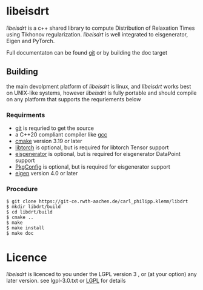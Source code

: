 # libeisdrt

_libeisdrt_ is a c++ shared library to compute Distribution of Relaxation Times using Tikhonov regularization.
_libeisdrt_ is well integrated to eisgenerator, Eigen and PyTorch.

Full documentaton can be found [git](https://uvos.xyz/kiss/libdrtdoc) or by building the doc target

## Building

the main devolpment platform of _libeisdrt_ is linux, and _libeisdrt_ works best on UNIX-like systems, however _libeisdrt_ is fully portable and should compile on any platform that supports the requriements below

### Requirments
- [git](https://git-scm.com/) is requried to get the source
- a C++20 compliant compiler like [gcc](https://gcc.gnu.org/)
- [cmake](https://cmake.org/) version 3.19 or later
- [libtorch](https://pytorch.org/get-started/locally/) is optional, but is required for libtorch Tensor support
- [eisgenerator](https://git-ce.rwth-aachen.de/carl_philipp.klemm/eisgenerator) is optional, but is required for eisgenerator DataPoint support
- [PkgConfig](https://www.freedesktop.org/wiki/Software/pkg-config/) is optional, but is required for eisgenerator support
- [eigen](https://eigen.tuxfamily.org/index.php?title=Main_Page) version 4.0 or later

### Procedure
```
$ git clone https://git-ce.rwth-aachen.de/carl_philipp.klemm/libdrt
$ mkdir libdrt/build
$ cd libdrt/build
$ cmake ..
$ make
$ make install
$ make doc
```

# Licence

_libeisdrt_ is licenced to you under the LGPL version 3 , or (at your option) any later version. see lgpl-3.0.txt or [LGPL](https://www.gnu.org/licenses/lgpl-3.0.en.html) for details
